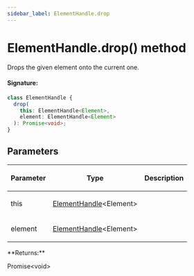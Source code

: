 ```yaml
---
sidebar_label: ElementHandle.drop
---
```


# ElementHandle.drop() method

Drops the given element onto the current one.

#### Signature:

```typescript
class ElementHandle {
  drop(
    this: ElementHandle<Element>,
    element: ElementHandle<Element>
  ): Promise<void>;
}
```

## Parameters

<table><thead><tr><th>

Parameter

</th><th>

Type

</th><th>

Description

</th></tr></thead>
<tbody><tr><td>

this

</td><td>

[ElementHandle](./puppeteer.elementhandle.md)&lt;Element&gt;

</td><td>

</td></tr>
<tr><td>

element

</td><td>

[ElementHandle](./puppeteer.elementhandle.md)&lt;Element&gt;

</td><td>

</td></tr>
</tbody></table>
**Returns:**

Promise&lt;void&gt;
